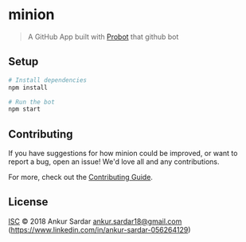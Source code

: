 # minion

> A GitHub App built with [Probot](https://github.com/probot/probot) that github bot

## Setup

```sh
# Install dependencies
npm install

# Run the bot
npm start
```

## Contributing

If you have suggestions for how minion could be improved, or want to report a bug, open an issue! We'd love all and any contributions.

For more, check out the [Contributing Guide](CONTRIBUTING.md).

## License

[ISC](LICENSE) © 2018 Ankur Sardar <ankur.sardar18@gmail.com> (https://www.linkedin.com/in/ankur-sardar-056264129)
